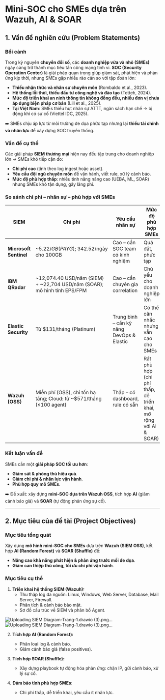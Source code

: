 # Mini-SOC cho SMEs dựa trên Wazuh, AI & SOAR

## 1. Vấn đề nghiên cứu (Problem Statements)

### Bối cảnh  
Trong kỷ nguyên **chuyển đổi số**, các **doanh nghiệp vừa và nhỏ (SMEs)** ngày càng trở thành mục tiêu tấn công mạng tinh vi. **SOC (Security Operation Center)** là giải pháp quan trọng giúp giám sát, phát hiện và phản ứng kịp thời, nhưng SMEs gặp nhiều rào cản so với tập đoàn lớn:  
- **Thiếu nhận thức và nhân sự chuyên môn** (Rombaldo et al., 2023).  
- **Hệ thống lỗi thời, thiếu đầu tư công nghệ và đào tạo** (Tetteh, 2024).  
- **Mức độ triển khai an ninh thông tin không đồng đều, nhiều đơn vị chưa áp dụng biện pháp cơ bản** (Lill et al., 2025).  
- **Tại Việt Nam**: SMEs thiếu hụt nhân sự ATTT, ngân sách hạn chế → bị động khi có sự cố (Viettel IDC, 2025).  

➡️ SMEs chịu áp lực từ môi trường đe dọa phức tạp nhưng lại **thiếu tài chính và nhân lực** để xây dựng SOC truyền thống.

### Vấn đề cụ thể  
Các giải pháp **SIEM thương mại** hiện nay đều tập trung cho doanh nghiệp lớn → SMEs khó tiếp cận do:  
- **Chi phí cao** (tính theo log ingest hoặc asset).  
- **Yêu cầu đội ngũ chuyên môn** để vận hành, viết rule, xử lý cảnh báo.  
- **Mức độ phù hợp thấp**: nhiều tính năng nâng cao (UEBA, ML, SOAR) nhưng SMEs khó tận dụng, gây lãng phí.  

### So sánh chi phí – nhân sự – phù hợp với SMEs  

| **SIEM**             | **Chi phí** | **Yêu cầu nhân sự** | **Mức độ phù hợp SMEs** |
|----------------------|-------------|----------------------|--------------------------|
| **Microsoft Sentinel** | ~$5.22/GB (PAYG); ~$342.52/ngày cho 100GB | Cao – cần SOC team có kinh nghiệm | Quá đắt, phức tạp |
| **IBM QRadar**       | ~12,074.40 USD/năm (SIEM) + ~22,704 USD/năm (SOAR); mô hình tính EPS/FPM | Cao – cần chuyên gia correlation | Chủ yếu cho doanh nghiệp lớn |
| **Elastic Security** | Từ $131/tháng (Platinum) | Trung bình – cần kỹ năng DevOps & Elastic | Có thể cân nhắc nhưng vẫn cao cho SMEs |
| **Wazuh (OSS)**      | Miễn phí (OSS), chỉ tốn hạ tầng; Cloud: từ ~$571/tháng (≤100 agent) | Thấp – có dashboard, rule có sẵn | Rất phù hợp (chi phí thấp, dễ triển khai, mở rộng với AI & SOAR) |

### Kết luận vấn đề  
SMEs cần một **giải pháp SOC tối ưu hơn**:  
- **Giám sát & phòng thủ hiệu quả**.  
- **Giảm chi phí & nhân lực vận hành**.  
- **Phù hợp quy mô SMEs**.  

➡️ Đề xuất: xây dựng **mini-SOC dựa trên Wazuh OSS**, tích hợp **AI** (giảm cảnh báo giả) và **SOAR** (tự động phản ứng sự cố).  

---

## 2. Mục tiêu của đề tài (Project Objectives)

### Mục tiêu tổng quát  
Xây dựng **mô hình mini-SOC cho SMEs** dựa trên **Wazuh (SIEM OSS)**, kết hợp **AI (Random Forest)** và **SOAR (Shuffle)** để:  
- **Nâng cao khả năng phát hiện & phản ứng trước mối đe dọa**.  
- **Giảm can thiệp thủ công, tối ưu chi phí vận hành**.  

### Mục tiêu cụ thể  
1. **Triển khai hệ thống SIEM (Wazuh):**  
   - Thu thập log đa nguồn: Linux, Windows, Web Server, Database, Mail Server, Firewall.  
   - Phân tích & cảnh báo bảo mật.
   - Sơ đồ cấu trúc về SIEM và phân bổ Agent.

![Uploading SIEM Diagram-Trang-1.drawio (3).png…]()
![Uploading SIEM Diagram-Trang-1.drawio (3).png…]()


2. **Tích hợp AI (Random Forest):**  
   - Phân loại log & cảnh báo.  
   - Giảm cảnh báo giả (false positives).  

3. **Tích hợp SOAR (Shuffle):**  
   - Xây dựng playbook tự động hóa phản ứng: chặn IP, gửi cảnh báo, xử lý sự cố.  

4. **Đảm bảo tính phù hợp SMEs:**  
   - Chi phí thấp, dễ triển khai, yêu cầu ít nhân lực.  
